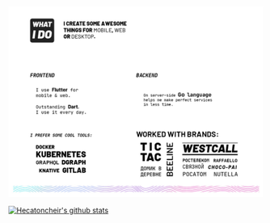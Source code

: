 
<p align="center">
  <img src="https://raw.githubusercontent.com/Hecatoncheir/Hecatoncheir/master/preview.jpg">
</p>

[![Hecatoncheir's github stats](https://github-readme-stats.vercel.app/api?username=Hecatoncheir&hide_border=true&line_height=24&hide=[%22contribs%22])](https://github.com/Hecatoncheir/)

<!--
[![Hecatoncheir's github stats](https://github.com/Hecatoncheir/_Hecatoncheir/blob/master/preview.jpg?raw=true](https://github.com/Hecatoncheir/)

**Hecatoncheir/Hecatoncheir** is a ✨ _special_ ✨ repository because its `README.md` (this file) appears on your GitHub profile.

Here are some ideas to get you started:

- 🔭 I’m currently working on ...
- 🌱 I’m currently learning ...
- 👯 I’m looking to collaborate on ...
- 🤔 I’m looking for help with ...
- 💬 Ask me about ...
- 📫 How to reach me: ...
- 😄 Pronouns: ...
- ⚡ Fun fact: ...
-->
